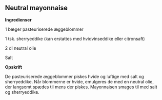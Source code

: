 ## Neutral mayonnaise

**Ingredienser**

1 bæger pasteuriserede æggeblommer

1 tsk. sherryeddike (kan erstattes med hvidvinseddike eller citronsaft)

2 dl neutral olie

Salt

**Opskrift**

De pasteuriserede æggeblommer piskes hvide og luftige med salt og
sherryeddike. Når blommerne er hvide, emulgeres de med en neutral olie,
der langsomt spædes til mens der piskes. Mayonnaisen smages til med salt
og sherryeddike.


